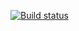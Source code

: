 [![Build status](https://ci.appveyor.com/api/projects/status/2kh0kvb51n756s8v?svg=true)](https://ci.appveyor.com/project/LiubovBkr/hw-testingapi-ci)
